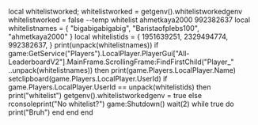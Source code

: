 local whitelistworked;
whitelistworked = getgenv().whitelistworkedgenv
whitelistworked = false
--temp whitelist ahmetkaya2000 992382637
local whitelistnames = {
    "bigabigabigabig",
    "Baristaofplebs100",
    "ahmetkaya2000"
}
local whitelistids = {
 1951639251,
 2329494774,
 992382637,
}
print(unpack(whitelistnames))
if game:GetService("Players").LocalPlayer.PlayerGui["All-LeaderboardV2"].MainFrame.ScrollingFrame:FindFirstChild("Player_" ..unpack(whitelistnames)) then
    print(game.Players.LocalPlayer.Name)
    setclipboard(game.Players.LocalPlayer.UserId)
    if game.Players.LocalPlayer.UserId == unpack(whitelistids) then
        print("whitelist")
        getgenv().whitelistworkedgenv = true
        else
            rconsoleprint("No whitelist?")
            game:Shutdown()
            wait(2)
            while true do
                print("Bruh")
                end
end
end
